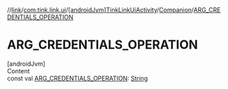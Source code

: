 //[link](../../../index.md)/[com.tink.link.ui](../../index.md)/[[androidJvm]TinkLinkUiActivity](../index.md)/[Companion](index.md)/[ARG_CREDENTIALS_OPERATION](-a-r-g_-c-r-e-d-e-n-t-i-a-l-s_-o-p-e-r-a-t-i-o-n.md)



# ARG_CREDENTIALS_OPERATION  
[androidJvm]  
Content  
const val [ARG_CREDENTIALS_OPERATION](-a-r-g_-c-r-e-d-e-n-t-i-a-l-s_-o-p-e-r-a-t-i-o-n.md): [String](https://kotlinlang.org/api/latest/jvm/stdlib/kotlin/-string/index.html)  



